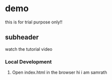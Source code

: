 # demo
this is for trial purpose only!!
## subheader 
watch the tutorial video
### Local Development 

1. Open index.html in the browser
 hi i am samrath

